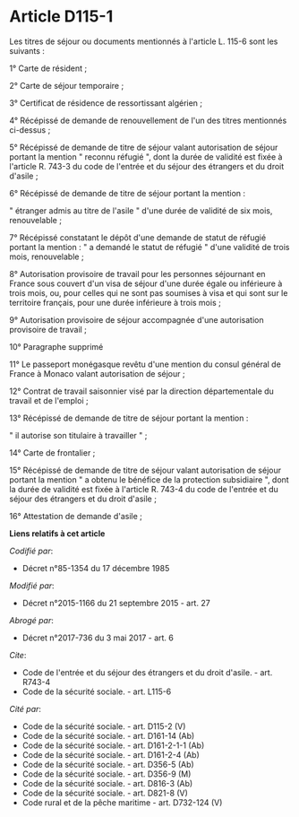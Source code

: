 # Article D115-1

Les titres de séjour ou documents mentionnés à l'article L. 115-6 sont les suivants : 

1° Carte de résident ; 

2° Carte de séjour temporaire ; 

3° Certificat de résidence de ressortissant algérien ; 

4° Récépissé de demande de renouvellement de l'un des titres mentionnés ci-dessus ; 

5° Récépissé de demande de titre de séjour valant autorisation de séjour portant la mention " reconnu réfugié ", dont la
durée de validité est fixée à l'article R. 743-3 du code de l'entrée et du séjour des étrangers et du droit d'asile ; 

6° Récépissé de demande de titre de séjour portant la mention : 

" étranger admis au titre de l'asile " d'une durée de validité de six mois, renouvelable ; 

7° Récépissé constatant le dépôt d'une demande de statut de réfugié portant la mention : " a demandé le statut de réfugié "
d'une validité de trois mois, renouvelable ; 

8° Autorisation provisoire de travail pour les personnes séjournant en France sous couvert d'un visa de séjour d'une durée
égale ou inférieure à trois mois, ou, pour celles qui ne sont pas soumises à visa et qui sont sur le territoire français,
pour une durée inférieure à trois mois ; 

9° Autorisation provisoire de séjour accompagnée d'une autorisation provisoire de travail ; 

10° Paragraphe supprimé 

11° Le passeport monégasque revêtu d'une mention du consul général de France à Monaco valant autorisation de séjour ; 

12° Contrat de travail saisonnier visé par la direction départementale du travail et de l'emploi ; 

13° Récépissé de demande de titre de séjour portant la mention : 

" il autorise son titulaire à travailler " ; 

14° Carte de frontalier ; 

15° Récépissé de demande de titre de séjour valant autorisation de séjour portant la mention " a obtenu le bénéfice de la
protection subsidiaire ", dont la durée de validité est fixée à l'article R. 743-4 du code de l'entrée et du séjour des
étrangers et du droit d'asile ; 

16° Attestation de demande d'asile ;

**Liens relatifs à cet article**

_Codifié par_:

  - Décret n°85-1354 du 17 décembre 1985

_Modifié par_:

  - Décret n°2015-1166 du 21 septembre 2015 - art. 27

_Abrogé par_:

  - Décret n°2017-736 du 3 mai 2017 - art. 6

_Cite_:

  - Code de l'entrée et du séjour des étrangers et du droit d'asile. - art. R743-4
  - Code de la sécurité sociale. - art. L115-6

_Cité par_:

  - Code de la sécurité sociale. - art. D115-2 (V)
  - Code de la sécurité sociale. - art. D161-14 (Ab)
  - Code de la sécurité sociale. - art. D161-2-1-1 (Ab)
  - Code de la sécurité sociale. - art. D161-2-4 (Ab)
  - Code de la sécurité sociale. - art. D356-5 (Ab)
  - Code de la sécurité sociale. - art. D356-9 (M)
  - Code de la sécurité sociale. - art. D816-3 (Ab)
  - Code de la sécurité sociale. - art. D821-8 (V)
  - Code rural et de la pêche maritime - art. D732-124 (V)
